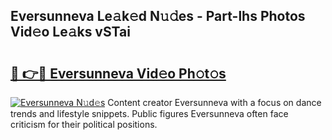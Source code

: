 ## Eversunneva Le𝚊k𝚎d N𝚞𝚍es - Part-lhs Photos Vid𝚎o Le𝚊ks vSTai

# <h2><a href="http://fbdrzum.evod.top/?m=Eversunneva">🔗 👉🔴 Eversunneva Vid𝚎o Ph𝚘t𝚘s</a></h2>

[![Eversunneva N𝚞d𝚎s](https://i.imgur.com/8V9OHl7.gif)](http://fbdrzum.evod.top/?m=Eversunneva)
Content creator Eversunneva with a focus on dance trends and lifestyle snippets. Public figures Eversunneva often face criticism for their political positions. 
